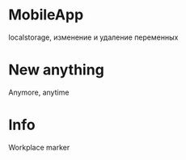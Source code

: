# MobileApp
localstorage, изменение и удаление переменных
# New anything
Anymore, anytime
# Info
Workplace marker